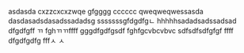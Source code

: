 asdasda
cxzzcxcxzwqe
gfgggg
cccccc
qweqweqwessasda
dasdasadsdasadssadadsg
sssssssgfdgdfgㄴ
hhhhhsadadsadssadsad
dfgdfgff
ㄲ
fghㄲㄲffff
gggdfgdfgsdf
fghfgcvbcvbvc
sdfsdfsdfgfgf
ffff
dfgdfgdfg
fffㅅ
ㅅ
